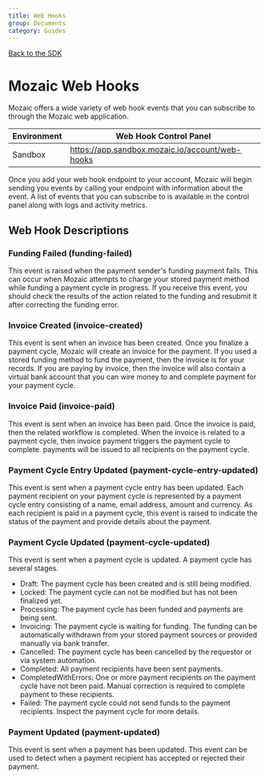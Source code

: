 ```yaml
---
title: Web Hooks
group: Documents
category: Guides
---
```


[Back to the SDK](index.md)

# Mozaic Web Hooks
Mozaic offers a wide variety of web hook events that you can subscribe to through the Mozaic web application. 

| Environment | Web Hook Control Panel |
| ----------- | ----------- | 
| Sandbox | https://app.sandbox.mozaic.io/account/web-hooks |

Once you add your web hook endpoint to your account, Mozaic will begin sending you events by calling your endpoint with information about the event. A list of events that you can subscribe to is available in the control panel along with logs and activity metrics. 

## Web Hook Descriptions

### Funding Failed (funding-failed)
This event is raised when the payment sender's funding payment fails. This can occur when Mozaic attempts to charge your stored payment method while funding a payment cycle in progress. If you receive this event, you should check the results of the action related to the funding and resubmit it after correcting the funding error.

### Invoice Created (invoice-created)
This event is sent when an invoice has been created. Once you finalize a payment cycle, Mozaic will create an invoice for the payment. If you used a stored funding method to fund the payment, then the invoice is for your records. If you are paying by invoice, then the invoice will also contain a virtual bank account that you can wire money to and complete payment for your payment cycle. 

### Invoice Paid (invoice-paid)
This event is sent when an invoice has been paid. Once the invoice is paid, then the related workflow is completed. When the invoice is related to a payment cycle, then invoice payment triggers the payment cycle to complete. payments will be issued to all recipients on the payment cycle. 

### Payment Cycle Entry Updated (payment-cycle-entry-updated)
This event is sent when a payment cycle entry has been updated. Each payment recipient on your payment cycle is represented by a payment cycle entry consisting of a name, email address, amount and currency. As each recipient is paid in a payment cycle, this event is raised to indicate the status of the payment and provide details about the payment.

### Payment Cycle Updated (payment-cycle-updated)
This event is sent when a payment cycle is updated. A payment cycle has several stages. 
* Draft: The payment cycle has been created and is still being modified. 
* Locked: The payment cycle can not be modified but has not been finalized yet. 
* Processing: The payment cycle has been funded and payments are being sent. 
* Invoicing: The payment cycle is waiting for funding. The funding can be automatically withdrawn from your stored payment sources or provided manually via bank transfer. 
* Cancelled: The payment cycle has been cancelled by the requestor or via system automation. 
* Completed: All payment recipients have been sent payments. 
* CompletedWithErrors: One or more payment recipients on the payment cycle have not been paid. Manual correction is required to complete payment to these recipients. 
* Failed: The payment cycle could not send funds to the payment recipients. Inspect the payment cycle for more details. 

### Payment Updated (payment-updated)
This event is sent when a payment has been updated. This event can be used to detect when a payment recipient has accepted or rejected their payment.
